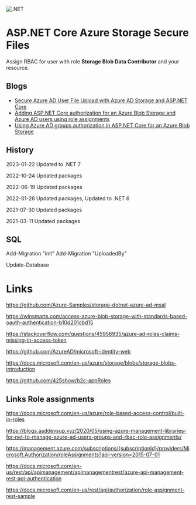 ![.NET](https://github.com/damienbod/AspNetCoreAzureAdAzureStorage/workflows/.NET/badge.svg)

# ASP.NET Core Azure Storage Secure Files

Assign RBAC for user with role **Storage Blob Data Contributor** and your resource.

## Blogs

<ul>
	<li><a href="https://damienbod.com/2021/02/08/secure-azure-ad-user-account-file-upload-with-azure-ad-storage-and-asp-net-core/">Secure Azure AD User File Upload with Azure AD Storage and ASP.NET Core</a></li>
	<li><a href="https://damienbod.com/2021/02/16/adding-asp-net-core-authorization-for-an-azure-blob-storage-and-azure-ad-users-using-role-assignments/">Adding ASP.NET Core authorization for an Azure Blob Storage and Azure AD users using role assignments</a></li>
	<li><a href="https://damienbod.com/2021/03/01/using-azure-ad-groups-authorization-in-asp-net-core-for-an-azure-blob-storage/">Using Azure AD groups authorization in ASP.NET Core for an Azure Blob Storage</a></li>
</ul>

## History

2023-01-22 Updated to .NET 7

2022-10-24 Updated packages

2022-06-19 Updated packages

2022-01-28 Updated packages, Updated to .NET 6

2021-07-30 Updated packages

2021-03-11 Updated packages

## SQL

Add-Migration "init" 
Add-Migration "UploadedBy" 

Update-Database 

# Links

https://github.com/Azure-Samples/storage-dotnet-azure-ad-msal

https://winsmarts.com/access-azure-blob-storage-with-standards-based-oauth-authentication-b10d201cbd15

https://stackoverflow.com/questions/45956935/azure-ad-roles-claims-missing-in-access-token

https://github.com/AzureAD/microsoft-identity-web

https://docs.microsoft.com/en-us/azure/storage/blobs/storage-blobs-introduction

https://github.com/425show/b2c-appRoles

## Links Role assignments

https://docs.microsoft.com/en-us/azure/role-based-access-control/built-in-roles

https://blogs.aaddevsup.xyz/2020/05/using-azure-management-libraries-for-net-to-manage-azure-ad-users-groups-and-rbac-role-assignments/

https://management.azure.com/subscriptions/{subscriptionId}/providers/Microsoft.Authorization/roleAssignments?api-version=2015-07-01

https://docs.microsoft.com/en-us/rest/api/apimanagement/apimanagementrest/azure-api-management-rest-api-authentication

https://docs.microsoft.com/en-us/rest/api/authorization/role-assignment-rest-sample

